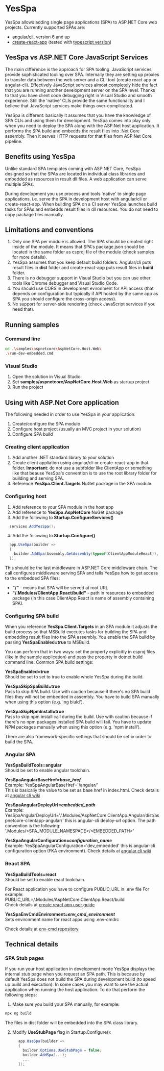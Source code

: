 # YesSpa

YesSpa allows adding single page applications (SPA) to ASP.NET Core web projects. Currently supported SPAs are:
- [angular/cli](https://cli.angular.io/), version 6 and up
- [create-react-app](https://github.com/facebook/create-react-app) (tested with [typescript version](https://github.com/wmonk/create-react-app-typescript))

## YesSpa vs ASP.NET Core JavaScript Services

The main difference is the approach for SPA tooling. JavaScript services provide sophisticated tooling over SPA. Internally they are setting up proxies to transfer data between the web server and a CLI tool (create react app or angular-cli). Effectively JavaScript services almost completely hide the fact that you are running another development server on the SPA level. Thanks to that you have client code debugging right in Visual Studio and smooth experience. Still the 'native' CLIs provide the same functionality and I believe that JavaScript services make things over-complicated. 

YesSpa is different: basically it assumes that you have the knowledge of SPA CLIs and using them for development. YesSpa comes into play only when you need to deploy the SPA along with the ASP.Net host application. It performs the SPA build and embedds the result files into .Net Core assembly. Then it serves HTTP requests for that files from ASP.Net Core pipeline.

## Benefits using YesSpa

Unlike standard SPA templates coming with ASP.NET Core, YesSpa designed so that the SPAs are located in individual class libraries and embedded as resources in result dll files. A web application can serve multiple SPAs.

During  development you use process and tools 'native' to single page applications, i.e. serve the SPA in development host with angular/cli or create-react-app. When building SPA on a CI server YesSpa launches build tasks for SPAs and embedds result files in dll resources. You do not need to copy package files manually.

## Limitations and conventions

1. Only one SPA per module is allowed. The SPA should be created right inside of the module. It means that SPA's package.json should be located in the same folder as csproj file of the module (check samples for more details).
2. YesSpa assumes that you keep default build folders. Angular/cli puts result files in **dist** folder and create-react-app puts result files in **build** folder.
3. There is no debugger support in Visual Studio but you can use other tools like Chrome debugger and Visual Studio Code.
4. You should use CORS in development evironment for API access (that depends on configuration but typically if API hosted by the same app as SPA you should configure the cross-origin access).
5. No support for server-side rendering (check JavaScript services if you need that).

## Running samples

### Command line
```bash
cd .\samples\aspnetcore\AspNetCore.Host.Web\
.\run-dev-embedded.cmd
```

### Visual Studio
1. Open the solution in Visual Studio
2. Set **samples/aspnetcore/AspNetCore.Host.Web** as startup project
3. Run the project

## Using with ASP.Net Core application

The following needed in order to use YesSpa in your application:
1. Create/configure the SPA module
2. Configure host project (usually an MVC project in your solution)
3. Configure SPA build

### Creating client application
1. Add another .NET standard library to your solution
2. Create client appliation using angular/cli or create-react-app in that folder. **Important**: do not use a subfolder like ClientApp or something like that beause YesSpa's convention is to use the root library folder for building and serving SPA.
3. Reference **YesSpa.Client.Targets** NuGet package in the SPA module.

### Configuring host
1. Add reference to your SPA module in the host app
2. Add reference to **YesSpa.AspNetCore** NuGet package
3. Add the following to **Startup.ConfigureServices()**

```csharp
  services.AddYesSpa();
```
4. Add the following to **Startup.Configure()**
```csharp
  app.UseSpa(builder =>
  {
    builder.AddSpa(Assembly.GetAssembly(typeof(ClientAppModuleReact)), "/", "/.Modules/ClientApp.React/build");
  });
```
This should be the last middleware in ASP.NET Core middleware chain.
The call configures middleware serving SPA and tells YesSpa how to get access to the embedded SPA files:
* **"/"** - means that SPA will be served at root URL
* **"/.Modules/ClientApp.React/build"** - path in resources to embedded package (in this case ClientApp.React is name of assembly containing SPA).

### Configuring SPA build

When you reference **YesSpa.Client.Targets** in an SPA module it adjusts the build process so that MSBuild executes tasks for building the SPA and embedding result files into the SPA assembly. You enable the SPA build by passing **YesSpaEnabled=true** to MSBuild.

You can perform that in two ways: set the property explicitly in csproj files (like in the sample application) and pass the property in dotnet build command line.
Common SPA build settings:

**YesSpaEnabled=true**  
Should be set to set to true to enable whole YesSpa during the build.

**YesSpaSkipSpaBuild=true**  
Pass to skip SPA build. Use with caution because if there's no SPA build files they will not be embedded in assembly.
You have to build SPA manually when using this option (e.g. 'ng biuld').

**YesSpaSkipNpmInstall=true**  
Pass to skip npm install call during the build. Use with caution because if there's no npm packages installed SPA build will fail.
You have to update NPM packages manually when using this option (e.g. 'npm install').


There are also framework-specific settings that should be set in order to build the SPA.

### Angular SPA

**YesSpaBuildTools=angular**  
Should be set to enable angular toolchain.

**YesSpaAngularBaseHref=_base_href_**  
Example: YesSpaAngularBaseHref='/angular/'  
This is basically the value to be set as base href in index.html.
Check details at [angular cli wiki](https://github.com/angular/angular-cli/wiki/build#base-tag-handling-in-indexhtml)

**YesSpaAngularDeployUrl=_embedded_path_**  
Example: YesSpaAngularDeployUrl='/.Modules/AspNetCore.ClientApp.Angular/dist/aspnetcore-clientapp-angular/'
this is angular-cli deploy-url option.
The path convention is the following: '.Modules/<SPA_MODULE_NAMESPACE>/<EMBEDDED_PATH>'

**YesSpaAngularConfiguration=_configuration_name_**  
Example: YesSpaAngularConfiguration='dev_embedded'
this is angular-cli configuration option (FKA environment).
Check details at [angular cli wiki](https://github.com/angular/angular-cli/wiki/build)

### React SPA

**YesSpaBuildTools=react**  
Should be set to enable react toolchain.

For React application you have to configure PUBLIC_URL in .env file
For example:  
PUBLIC_URL=/.Modules/AspNetCore.ClientApp.React/build  
Check details at [create react app user guide](https://github.com/facebook/create-react-app/blob/master/packages/react-scripts/template/README.md#advanced-configuration)

**YesSpaEnvCmdEnvironment=_env_cmd_environment_**  
Sets environment name for react apps using .env-cmdrc

Check details at [env-cmd repository](https://github.com/toddbluhm/env-cmd)

## Technical details

### SPA Stub pages

If you run your host application in development mode YesSpa displays the internal
stub page when you request an SPA path. This is because by default YesSpa does not
build the SPA during development build (to speed up build and execution). In some cases
you may want to see the actual application when running the host application.
To do that perform the following steps:

1. Make sure you build your SPA manually, for example:
```bash
npx ng build
```
The files in dist folder will be embedded into the SPA class library.

2. Modify **UseStubPage** flag in Startup.Configure():
```csharp
      app.UseSpa(builder =>
      {
        builder.Options.UseStubPage = false;
        builder.AddSpa(...);
        ...
      });
```
